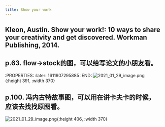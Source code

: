 ```yaml
---
title: Show your work
---
```


## Kleon, Austin. Show your work!: 10 ways to share your creativity and get discovered. Workman Publishing, 2014.

## p.63. flow->stock的图，可以给写论文的小朋友看。
:PROPERTIES:
:later: 1611907295885
:END:
![2021_01_29_image.png](https://cdn.logseq.com/%2F4f9c0a67-bcf1-4b26-b3c0-3c18c1de95abb998625e-70a2-44bf-9ea4-9d0a8bfe22f62021_01_29_image.png?Expires=4765507307&Signature=X1-UML9cNzjsfDJ2EY3ynoB5Swj37F4~mA6C68XHz50KOQritzSq1sZBrL0vIpSvBiOZksUAtGXyLHwURRIpG0lq7is5VIBhcLnmEKRlKr46Jae0JGdQqew3wywvuoQVlCRMwWN5Pr9xdI~HudTbqIJM~4MfqGVPuawQ2b7bh3DOrOSV3MgUJqdmJkcw-SuNxquc0Z0GqDcl23HPCMHCkK3qwnny~yq8vwR3B1UPvvro8qMc-vcSzsIy2BbH8uTS6C33VO5e0b62ji0qBRvNvi9mAGYY9rIHmSQMstWLD2DebHI-41rzzRGsXatx66jY12o8V1-Hr5WFP88Rb4ooGw__&Key-Pair-Id=APKAJE5CCD6X7MP6PTEA){:height 391, :width 370}
## p.100. 冯内古特故事图，可以用在讲卡夫卡的时候，应该去找找原图看。
![2021_01_29_image.png](https://cdn.logseq.com/%2F4f9c0a67-bcf1-4b26-b3c0-3c18c1de95abdc3a8b21-76af-4adf-9442-0c5c6ec7a6f32021_01_29_image.png?Expires=4765509259&Signature=lgwpQysvIWSmb9ce3Bgc3Lh-2XtH8a74uTZyJ26v1yozOroCZaQzx48MfvtiIyoe6K7te5NWpuCroIDV7zHGybp9rGc5jDOE5abRLwUMzvkkMHmNAODezWI8mg~oh9szYDNLJ9-oE9iIvVvH7W2tRVLOiHqM4L04G5j3LxRCDq9zqWdvxNky4o3o-JgpXKMjPCL8AMIifkQaJ5ksxEJU7-Qfj2FzssmLSRSTslQykjOHJ9D4Q5MZvrW3ReLc6-1x8e~CAvhLZC-3qnxb4Ps7ZQTYMZXbIVGOzyvrA6WH7AGUn3FuyN5slu4d9HTVo93eYmlwc8NMzMzZfYOmvBOFMQ__&Key-Pair-Id=APKAJE5CCD6X7MP6PTEA){:height 406, :width 370}
##
